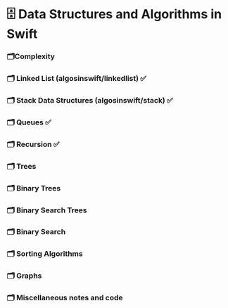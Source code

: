 # 🗄 Data Structures and Algorithms in Swift 

### 🗂Complexity
### 🗂 Linked List (algosinswift/linkedlist) ✅
### 🗂 Stack Data Structures (algosinswift/stack) ✅
### 🗂 Queues ✅
### 🗂 Recursion ✅
### 🗂 Trees
### 🗂 Binary Trees
### 🗂 Binary Search Trees
### 🗂 Binary Search
### 🗂 Sorting Algorithms
### 🗂 Graphs
### 🗂 Miscellaneous notes and code




